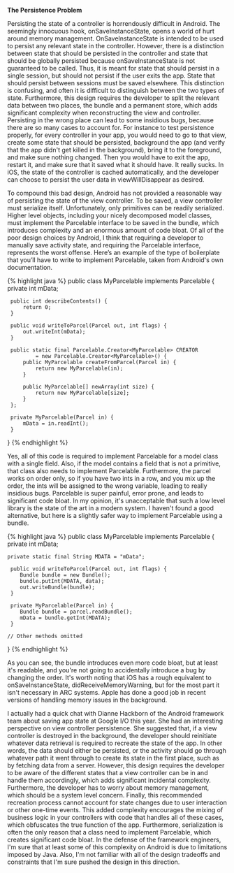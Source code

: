 
**The Persistence Problem**

Persisting the state of a controller is horrendously difficult in Android.  The seemingly innocuous hook, onSaveInstanceState, opens a world of hurt around memory management.  OnSaveInstanceState is intended to be used to persist any relevant state in the controller.  However, there is a distinction between state that should be persisted in the controller and state that should be globally persisted because onSaveInstanceState is not guaranteed to be called.  Thus, it is meant for state that should persist in a single session, but should not persist if the user exits the app.  State that should persist between sessions must be saved elsewhere.  This distinction is confusing, and often it is difficult to distinguish between the two types of state. Furthermore, this design requires the developer to split the relevant data between two places, the bundle and a permanent store, which adds significant complexity when reconstructing the view and controller. Persisting in the wrong place can lead to some insidious bugs, because there are so many cases to account for.  For instance to test persistence properly, for every controller in your app, you would need to go to that view, create some state that should be persisted, background the app (and verify that the app didn't get killed in the background), bring it to the foreground, and make sure nothing changed.  Then you would have to exit the app, restart it, and make sure that it saved what it should have.  It really sucks.  In iOS, the state of the controller is cached automatically, and the developer can choose to persist the user data in viewWillDisappear as desired.

To compound this bad design, Android has not provided a reasonable way of persisting the state of the view controller.  To be saved, a view controller must serialize itself.  Unfortunately, only primitives can be readily serialized.  Higher level objects, including your nicely decomposed model classes, must implement the Parcelable interface to be saved in the bundle, which introduces complexity and an enormous amount of code bloat.  Of all of the poor design choices by Android, I think that requiring a developer to manually save activity state, and requiring the Parcelable interface, represents the worst offense.  Here’s an example of the type of boilerplate that you’ll have to write to implement Parcelable, taken from Android's own documentation.

{% highlight java %}
 public class MyParcelable implements Parcelable {
     private int mData;

     public int describeContents() {
         return 0;
     }

     public void writeToParcel(Parcel out, int flags) {
         out.writeInt(mData);
     }

     public static final Parcelable.Creator<MyParcelable> CREATOR
             = new Parcelable.Creator<MyParcelable>() {
         public MyParcelable createFromParcel(Parcel in) {
             return new MyParcelable(in);
         }

         public MyParcelable[] newArray(int size) {
             return new MyParcelable[size];
         }
     };
     
     private MyParcelable(Parcel in) {
         mData = in.readInt();
     }
 }
{% endhighlight %}

Yes, all of this code is required to implement Parcelable for a model class with a single field. Also, if the model contains a field that is not a primitive, that class also needs to implement Parcelable.  Furthermore, the parcel works on order only, so if you have two ints in a row, and you mix up the order, the ints will be assigned to the wrong variable, leading to really insidious bugs.   Parcelable is super painful, error prone, and leads to significant code bloat.  In my opinion, it's unacceptable that such a low level library is the state of the art in a modern system. I haven't found a good alternative, but here is a slightly safer way to implement Parcelable using a bundle.

{% highlight java %}
 public class MyParcelable implements Parcelable {
     private int mData;
     
    private static final String MDATA = "mData";

     public void writeToParcel(Parcel out, int flags) {
        Bundle bundle = new Bundle();
        bundle.putInt(MDATA, data);
        out.writeBundle(bundle);
     }
     
     private MyParcelable(Parcel in) {
        Bundle bundle = parcel.readBundle();
        mData = bundle.getInt(MDATA);
     }
     
	// Other methods omitted
 }
{% endhighlight %}

As you can see, the bundle introduces even more code bloat, but at least it's readable, and you're not going to accidentally introduce a bug by changing the order.  It's worth noting that iOS has a rough equivalent to onSaveInstanceState, didReceiveMemoryWarning, but for the most part it isn't necessary in ARC systems.  Apple has done a good job in recent versions of handling memory issues in the background.  
  
I actually had a quick chat with Dianne Hackborn of the Android framework team about saving app state at Google I/O this year.  She had an interesting perspective on view controller persistence.  She suggested that, if a view controller is destroyed in the background, the developer should reinitiate whatever data retrieval is required to recreate the state of the app.  In other words, the data should either be persisted, or the activity should go through whatever path it went through to create its state in the first place, such as by fetching data from a server.  However, this design requires the developer to be aware of the different states that a view controller can be in and handle them accordingly, which adds significant incidental complexity.  Furthermore, the developer has to worry about memory management, which should be a system level concern.  Finally, this recommended recreation process cannot account for state changes due to user interaction or other one-time events.  This added complexity encourages the mixing of business logic in your controllers with code that handles all of these cases, which obfuscates the true function of the app.  Furthermore, serialization is often the only reason that a class need to implement Parcelable, which creates significant code bloat.  In the defense of the framework engineers, I'm sure that at least some of this complexity on Android is due to limitations imposed by Java.  Also, I'm not familiar with all of the design tradeoffs and constraints that I'm sure pushed the design in this direction.  
